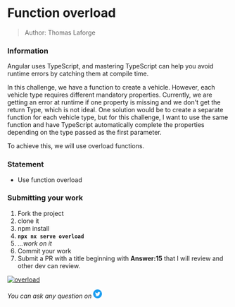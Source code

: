 <h1>Function overload</h1>

> Author: Thomas Laforge

### Information

Angular uses TypeScript, and mastering TypeScript can help you avoid runtime errors by catching them at compile time.

In this challenge, we have a function to create a vehicle. However, each vehicle type requires different mandatory properties.
Currently, we are getting an error at runtime if one property is missing and we don't get the return Type, which is not ideal.
One solution would be to create a separate function for each vehicle type, but for this challenge, I want to use the same function and have TypeScript automatically complete the properties depending on the type passed as the first parameter.

To achieve this, we will use overload functions.

### Statement

- Use function overload

### Submitting your work

1. Fork the project
2. clone it
3. npm install
4. **`npx nx serve overload`**
5. _...work on it_
6. Commit your work
7. Submit a PR with a title beginning with **Answer:15** that I will review and other dev can review.

<a href="https://github.com/tomalaforge/angular-challenges/pulls?q=label%3A15+label%3Aanswer"><img src="https://img.shields.io/badge/-Solutions-green" alt="overload"/></a>

<!-- TODO: uncomment when done late -->
<!-- <a href='https://github.com/tomalaforge/angular-challenges/pulls?q=label%3A15+label%3A"answer+author"'><img src="https://img.shields.io/badge/-Author solution-important" alt="overload solution author"/></a>
<a href="{Blog post url}" target="_blank" rel="noopener noreferrer"><img src="https://img.shields.io/badge/-Blog post explanation-blue" alt="overload blog article"/></a> -->

_You can ask any question on_ <a href="https://twitter.com/laforge_toma" target="_blank" rel="noopener noreferrer"><img src="./../../logo/twitter.svg" height=20px alt="twitter"/></a>
